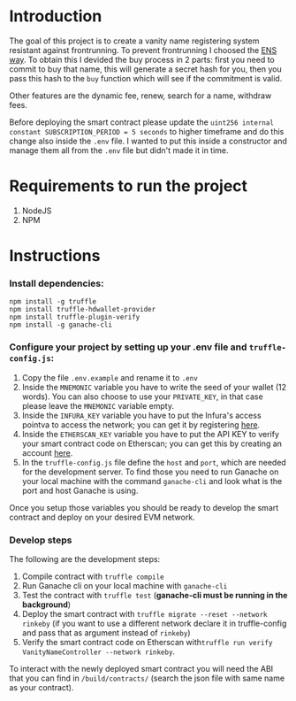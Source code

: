 # Introduction

The goal of this project is to create a vanity name registering system resistant against frontrunning.
To prevent frontrunning I choosed the [ENS way](https://docs.ens.domains/contract-api-reference/.eth-permanent-registrar/controller).
To obtain this I devided the buy process in 2 parts: first you need to commit to buy that name, this will generate a secret hash for you,
then you pass this hash to the `buy` function which will see if the commitment is valid.

Other features are the dynamic fee, renew, search for a name, withdraw fees.

Before deploying the smart contract please update the `uint256 internal constant SUBSCRIPTION_PERIOD = 5 seconds` to higher timeframe and do this change
also inside the `.env` file. I wanted to put this inside a constructor and manage them all from the `.env` file but didn't made it in time.

# Requirements to run the project
1. NodeJS
2. NPM

# Instructions

### Install dependencies:
```
npm install -g truffle
npm install truffle-hdwallet-provider
npm install truffle-plugin-verify
npm install -g ganache-cli
```

### Configure your project by setting up your .env file and `truffle-config.js`:
1. Copy the file `.env.example` and rename it to `.env`
2. Inside the `MNEMONIC` variable you have to write the seed of your wallet (12 words).
You can also choose to use your `PRIVATE_KEY`, in that case please leave the `MNEMONIC` variable empty.
3. Inside the `INFURA_KEY` variable you have to put the Infura's access pointva to access the network; you can get it by registering [here](https://infura.io/register).
4. Inside the `ETHERSCAN_KEY` variable you have to put the API KEY to verify your smart contract code on Etherscan; you can get this by creating an account [here](https://etherscan.io/register).
5. In the `truffle-config.js` file define the `host` and `port`, which are needed for the development server. To find those you need to run Ganache on your local machine with the command `ganache-cli` and look what is the port and host Ganache is using.

Once you setup those variables you should be ready to develop the smart contract and deploy on your desired EVM network.

### Develop steps
The following are the development steps:
1. Compile contract with `truffle compile`
2. Run Ganache cli on your local machine with `ganache-cli`
3. Test the contract with `truffle test` (**ganache-cli must be running in the background**)
4. Deploy the smart contract with `truffle migrate --reset --network rinkeby` (if you want to use a different network declare it in truffle-config and pass that as argument instead of `rinkeby`)
5. Verify the smart contract code on Etherscan with`truffle run verify VanityNameController --network rinkeby`.  

To interact with the newly deployed smart contract you will need the ABI that you can find in `/build/contracts/` (search the json file with same name as your contract).